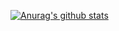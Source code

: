 [![Anurag's github stats](https://github-readme-stats.vercel.app/api?username=liufg520&count_private=true&show_icons=true&theme=great-gatsby)](https://github.com/liufg520/github-readme-stats)
